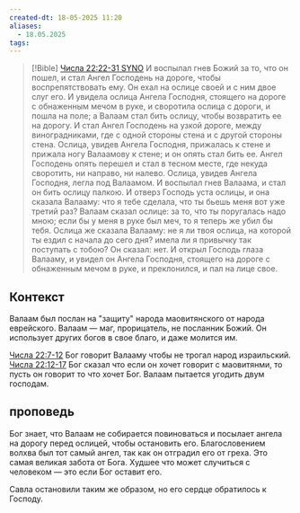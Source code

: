 ```yaml
---
created-dt: 18-05-2025 11:20
aliases:
  - 18.05.2025
tags:
---
```


>[!Bible] [Числа 22:22-31 SYNO](https://www.bible.com/bible/400/NUM.22.22-31)
>И воспылал гнев Божий за то, что он пошел, и стал Ангел Господень на дороге, чтобы воспрепятствовать ему. Он ехал на ослице своей и с ним двое слуг его. И увидела ослица Ангела Господня, стоящего на дороге с обнаженным мечом в руке, и своротила ослица с дороги, и пошла на поле; а Валаам стал бить ослицу, чтобы возвратить ее на дорогу. И стал Ангел Господень на узкой дороге, между виноградниками, где с одной стороны стена и с другой стороны стена. Ослица, увидев Ангела Господня, прижалась к стене и прижала ногу Валаамову к стене; и он опять стал бить ее. Ангел Господень опять перешел и стал в тесном месте, где некуда своротить, ни направо, ни налево. Ослица, увидев Ангела Господня, легла под Валаамом. И воспылал гнев Валаама, и стал он бить ослицу палкою. И отверз Господь уста ослицы, и она сказала Валааму: что я тебе сделала, что ты бьешь меня вот уже третий раз? Валаам сказал ослице: за то, что ты поругалась надо мною; если бы у меня в руке был меч, то я теперь же убил бы тебя. Ослица же сказала Валааму: не я ли твоя ослица, на которой ты ездил с начала до сего дня? имела ли я привычку так поступать с тобою? Он сказал: нет. И открыл Господь глаза Валааму, и увидел он Ангела Господня, стоящего на дороге с обнаженным мечом в руке, и преклонился, и пал на лице свое.

## Контекст
Валаам был послан на "защиту" народа маовитянского от народа еврейского. Валаам — маг, прорицатель, не посланник Божий. Он использует других богов в свое благо, и даже молится им.

[Числа 22:7-12](https://www.bible.com/bible/400/NUM.22.7-12) Бог говорит Валааму чтобы не трогал народ израильский. 
[Числа 22:12-17](https://www.bible.com/bible/400/NUM.22.12-17) Бог сказал что если он хочет говорит с маовитянми, то пусть он говорит то что хочет Бог. 
Валаам пытается угодить двум господам.

## проповедь
Бог знает, что Валаам не собирается повиноваться и посылает ангела на дорогу перед ослицей, чтобы остановить его. 
Благословением волхва был тот самый ангел, так как он отградил его от греха. Это самая великая забота от Бога. 
Худшее что может случиться с человеком — это если Бог оставит его. 

Савла остановили таким же образом, но его сердце обратилось к Господу.